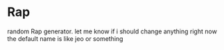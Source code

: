 # Rap
random Rap generator. 
let me know if i should change anything
right now the default name is like jeo or something

